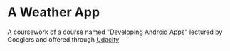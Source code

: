 # A Weather App

A coursework of a course named ["Developing Android Apps"](https://www.udacity.com/course/developing-android-apps--ud853) lectured by Googlers and offered through [Udacity](www.udacity.com)
